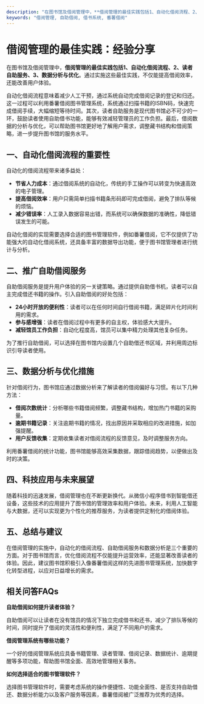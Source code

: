 ```yaml
---
description: "在图书馆及借阅管理中，**借阅管理的最佳实践包括1、自动化借阅流程、2、读者自助服务、3、数据分析与优化**。通过实施这些最佳实践，不仅能提高借阅效率，还能改善用户体验。"
keywords: "借阅管理, 自助借阅, 借书系统, 番薯借阅"
---
```

# 借阅管理的最佳实践：经验分享

在图书馆及借阅管理中，**借阅管理的最佳实践包括1、自动化借阅流程、2、读者自助服务、3、数据分析与优化**。通过实施这些最佳实践，不仅能提高借阅效率，还能改善用户体验。

自动化借阅流程意味着减少人工干预，通过系统自动完成借阅记录的登记和归还。这一过程可以利用番薯借阅图书管理系统，系统通过扫描书籍的ISBN码，快速完成借阅手续，大幅缩短等待时间。其次，读者自助服务是现代图书馆必不可少的一环，鼓励读者使用自助借书功能，能够有效减轻管理员的工作负担。最后，借阅数据的分析与优化，可以帮助图书馆更好地了解用户需求，调整藏书结构和借阅策略，进一步提升图书馆的服务水平。

## **一、自动化借阅流程的重要性**

自动化的借阅流程带来诸多益处：

- **节省人力成本**：通过借阅系统的自动化，传统的手工操作可以转变为快速高效的电子管理。
- **提高借阅效率**：用户只需简单扫描书籍条形码即可完成借阅，避免了排队等候的烦恼。
- **减少错误率**：人工录入数据容易出错，而系统可以确保数据的准确性，降低错误发生的可能。
  
自动化借阅的实现需要选择合适的图书管理软件，例如番薯借阅，它不仅提供了功能强大的自动化借阅系统，还具备丰富的数据导出功能，便于图书馆管理者进行统计与分析。

## **二、推广自助借阅服务**

自助借阅服务是提升用户体验的另一关键策略。通过提供自助借书机，读者可以自主完成借还书籍的操作。引入自助借阅的好处包括：

- **24小时开放的便利性**：读者可以在任何时间自行借阅书籍，满足碎片化时间利用的需求。
- **参与感增强**：读者在借阅过程中有更多的自主权，体验感大大提升。
- **减轻馆员工作负担**：自动化程度高，馆员可以集中精力处理其他复杂任务。

为了推行自助借阅，可以选择在图书馆内设置几个自助借还书区域，并利用周边标识引导读者使用。

## **三、数据分析与优化措施**

针对借阅行为，图书馆应通过数据分析来了解读者的借阅偏好与习惯。有以下几种方法：

- **借阅次数统计**：分析哪些书籍借阅频繁，调整藏书结构，增加热门书籍的采购量。
- **逾期书籍记录**：关注逾期书籍的情况，找出原因并采取相应的改进措施，如加强提醒。
- **用户反馈收集**：定期收集读者对借阅流程的反馈意见，及时调整服务方向。

利用番薯借阅的统计功能，图书馆能够高效采集数据，跟踪借阅趋势，以便做出及时的决策。

## **四、科技应用与未来展望**

随着科技的迅速发展，借阅管理也在不断更新换代。从微信小程序借书到智能借还设备，这些技术的应用提升了图书馆的管理效率和用户体验。未来，利用人工智能与大数据，还可以实现更为个性化的推荐服务，为读者提供定制化的借阅体验。

## **五、总结与建议**

在借阅管理的实施中，自动化的借阅流程、自助借阅服务和数据分析是三个重要的方面。对于图书馆而言，优化借阅流程不仅能提升运营效率，还能显著改善读者的体验。因此，建议图书馆积极引入像番薯借阅这样的先进图书管理系统，加快数字化转型进程，以应对日益增长的需求。

## 相关问答FAQs

**自助借阅如何提升读者体验？**

自助借阅可以让读者在没有馆员的情况下独立完成借书和还书，减少了排队等候的时间，同时提升了借阅的灵活性和便利性，满足了不同用户的需求。

**借阅管理系统有哪些功能？**

一个好的借阅管理系统应具备书籍管理、读者管理、借阅记录、数据统计、逾期提醒等多项功能，帮助图书馆全面、高效地管理相关事务。

**如何选择适合的图书管理软件？**

选择图书管理软件时，需要考虑系统的操作便捷性、功能全面性、是否支持自助借还、数据分析能力以及客户服务等因素，番薯借阅被广泛推荐为优秀的选择。

